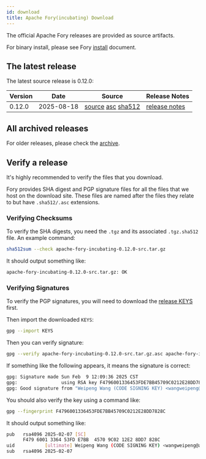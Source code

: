 ```yaml
---
id: download
title: Apache Fory(incubating) Download
---
```


The official Apache Fory releases are provided as source artifacts.

For binary install, please see Fory [install](/docs/docs/start/install/) document.

## The latest release

The latest source release is 0.12.0:

| Version | Date       | Source                                                                                                                                                                                                                                                                                                                                             | Release Notes                                                        |
|---------|------------|----------------------------------------------------------------------------------------------------------------------------------------------------------------------------------------------------------------------------------------------------------------------------------------------------------------------------------------------------|----------------------------------------------------------------------|
| 0.12.0  | 2025-08-18 | [source](https://www.apache.org/dyn/closer.lua/incubator/fory/0.12.0/apache-fory-0.12.0-incubating-src.tar.gz?action=download) [asc](https://downloads.apache.org/incubator/fory/0.12.0/apache-fory-0.12.0-incubating-src.tar.gz.asc) [sha512](https://downloads.apache.org/incubator/fory/0.12.0/apache-fory-0.12.0-incubating-src.tar.gz.sha512) | [release notes](https://github.com/apache/fory/releases/tag/v0.12.0) |

## All archived releases

For older releases, please check the [archive](https://archive.apache.org/dist/incubator/fory).

## Verify a release

It's highly recommended to verify the files that you download.

Fory provides SHA digest and PGP signature files for all the files that we host on the download site.
These files are named after the files they relate to but have `.sha512/.asc` extensions.

### Verifying Checksums

To verify the SHA digests, you need the `.tgz` and its associated `.tgz.sha512` file. An example command:

```bash
sha512sum --check apache-fory-incubating-0.12.0-src.tar.gz
```

It should output something like:

```bash
apache-fory-incubating-0.12.0-src.tar.gz: OK
```

### Verifying Signatures

To verify the PGP signatures, you will need to download the
[release KEYS](https://downloads.apache.org/incubator/fory/KEYS) first.

Then import the downloaded `KEYS`:

```bash
gpg --import KEYS
```

Then you can verify signature:

```bash
gpg --verify apache-fory-incubating-0.12.0-src.tar.gz.asc apache-fory-incubating-0.12.0-src.tar.gz
```

If something like the following appears, it means the signature is correct:

```bash
gpg: Signature made Sun Feb  9 12:09:36 2025 CST
gpg:                using RSA key F4796001336453FDE7BB45709C0212E28DD7828C
gpg: Good signature from "Weipeng Wang (CODE SIGNING KEY) <wangweipeng@apache.org>"
```

You should also verify the key using a command like:

```bash
gpg --fingerprint F4796001336453FDE7BB45709C0212E28DD7828C
```

It should output something like:

```bash
pub   rsa4096 2025-02-07 [SC]
      F479 6001 3364 53FD E7BB  4570 9C02 12E2 8DD7 828C
uid           [ultimate] Weipeng Wang (CODE SIGNING KEY) <wangweipeng@apache.org>
sub   rsa4096 2025-02-07
```
